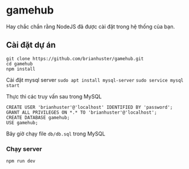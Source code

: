 # gamehub

Hay chắc chắn rằng NodeJS đã được cài đặt trong hệ thống của bạn.

## Cài đặt dự án
```
git clone https://github.com/brianhuster/gamehub.git
cd gamehub
npm install
```

Cài đặt mysql server
` sudo apt install mysql-server `
` sudo service mysql start `

Thực thi các truy vấn sau trong MySQL
```
CREATE USER 'brianhuster'@'localhost' IDENTIFIED BY 'password';
GRANT ALL PRIVILEGES ON *.* TO 'brianhuster'@'localhost';
CREATE DATABASE gamehub;
USE gamehub;
```

Bây giờ chạy file `db/db.sql` trong MySQL

### Chạy server
```
npm run dev
```

